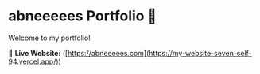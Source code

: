 # abneeeees Portfolio 🎨  

Welcome to my  portfolio!  

🔗 **Live Website:** ([https://abneeeees.com](https://my-website-seven-self-94.vercel.app/))
